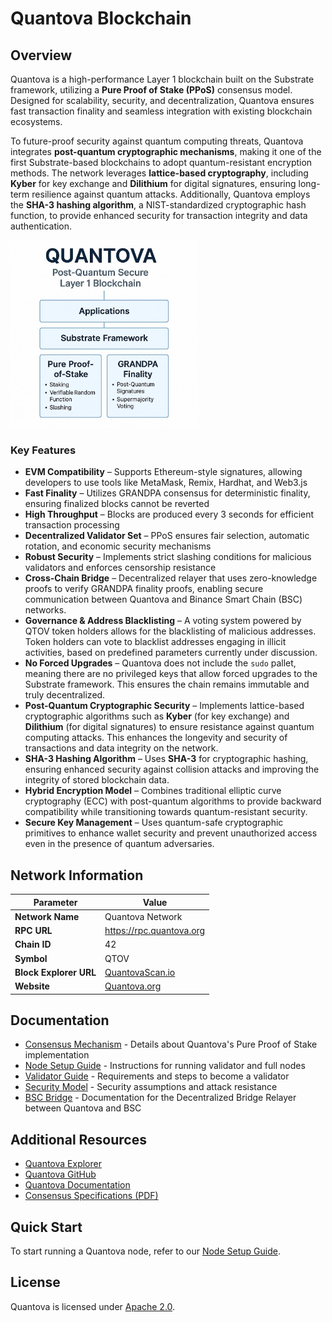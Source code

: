 # Quantova Blockchain

## Overview

Quantova is a high-performance Layer 1 blockchain built on the Substrate framework, utilizing a **Pure Proof of Stake (PPoS)** consensus model. Designed for scalability, security, and decentralization, Quantova ensures fast transaction finality and seamless integration with existing blockchain ecosystems.

To future-proof security against quantum computing threats, Quantova integrates **post-quantum cryptographic mechanisms**, making it one of the first Substrate-based blockchains to adopt quantum-resistant encryption methods. The network leverages **lattice-based cryptography**, including **Kyber** for key exchange and **Dilithium** for digital signatures, ensuring long-term resilience against quantum attacks. Additionally, Quantova employs the **SHA-3 hashing algorithm**, a NIST-standardized cryptographic hash function, to provide enhanced security for transaction integrity and data authentication.

<img src="/images/layer_flow.jpg" alt="overview" width="300">

### Key Features

- **EVM Compatibility** – Supports Ethereum-style signatures, allowing developers to use tools like MetaMask, Remix, Hardhat, and Web3.js
- **Fast Finality** – Utilizes GRANDPA consensus for deterministic finality, ensuring finalized blocks cannot be reverted
- **High Throughput** – Blocks are produced every 3 seconds for efficient transaction processing
- **Decentralized Validator Set** – PPoS ensures fair selection, automatic rotation, and economic security mechanisms
- **Robust Security** – Implements strict slashing conditions for malicious validators and enforces censorship resistance
- **Cross-Chain Bridge** – Decentralized relayer that uses zero-knowledge proofs to verify GRANDPA finality proofs, enabling secure communication between Quantova and Binance Smart Chain (BSC) networks.
- **Governance & Address Blacklisting** – A voting system powered by QTOV token holders allows for the blacklisting of malicious addresses. Token holders can vote to blacklist addresses engaging in illicit activities, based on predefined parameters currently under discussion.
- **No Forced Upgrades** – Quantova does not include the `sudo` pallet, meaning there are no privileged keys that allow forced upgrades to the Substrate framework. This ensures the chain remains immutable and truly decentralized.
- **Post-Quantum Cryptographic Security** – Implements lattice-based cryptographic algorithms such as **Kyber** (for key exchange) and **Dilithium** (for digital signatures) to ensure resistance against quantum computing attacks. This enhances the longevity and security of transactions and data integrity on the network.
- **SHA-3 Hashing Algorithm** – Uses **SHA-3** for cryptographic hashing, ensuring enhanced security against collision attacks and improving the integrity of stored blockchain data.
- **Hybrid Encryption Model** – Combines traditional elliptic curve cryptography (ECC) with post-quantum algorithms to provide backward compatibility while transitioning towards quantum-resistant security.
- **Secure Key Management** – Uses quantum-safe cryptographic primitives to enhance wallet security and prevent unauthorized access even in the presence of quantum adversaries.

## Network Information

| Parameter              | Value                            |
|------------------------|----------------------------------|
| **Network Name**       | Quantova Network                 |
| **RPC URL**            | https://rpc.quantova.org         |
| **Chain ID**           | 42                           |
| **Symbol**             | QTOV                             |
| **Block Explorer URL** | [QuantovaScan.io](https://quantovasc.io) |
| **Website**            | [Quantova.org](https://quantova.org) |

## Documentation

- [Consensus Mechanism](./docs/consensus.md) - Details about Quantova's Pure Proof of Stake implementation
- [Node Setup Guide](./docs/node-setup.md) - Instructions for running validator and full nodes
- [Validator Guide](./docs/validator-guide.md) - Requirements and steps to become a validator
- [Security Model](./docs/security-model.md) - Security assumptions and attack resistance
- [BSC Bridge](./docs/decentralized-bridge.md) - Documentation for the Decentralized Bridge Relayer between Quantova and BSC

## Additional Resources

- [Quantova Explorer](https://qtovascan.io/)
- [Quantova GitHub](https://github.com/Quantova)
- [Quantova Documentation](https://docs.quantova.org/)
- [Consensus Specifications (PDF)](https://github.com/Quantova/consensus-specs/blob/main/docs/Consensus-Mechanism-Report.pdf)

## Quick Start

To start running a Quantova node, refer to our [Node Setup Guide](./docs/node-setup.md).

## License

Quantova is licensed under [Apache 2.0](./LICENSE).
